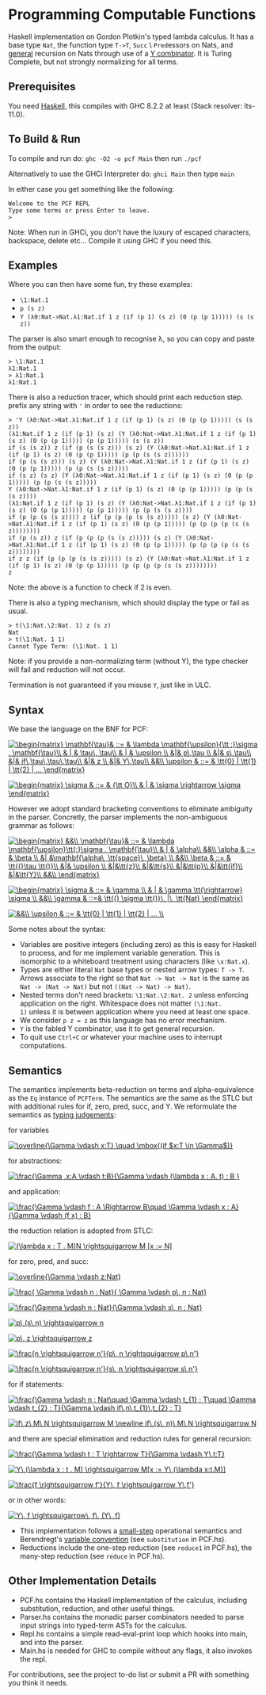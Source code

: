 # Programming Computable Functions
Haskell implementation on Gordon Plotkin's typed lambda calculus. It has a base type `Nat`, the function type `T->T`, `Succ` \\ `Pred`essors on Nats, and [general](https://stackoverflow.com/questions/1712237/how-does-primitive-recursion-differ-from-normal-recursion) recursion on Nats through use of a [Y combinator](https://en.wikipedia.org/wiki/Fixed-point_combinator#Fixed_point_combinators_in_lambda_calculus). It is Turing Complete, but not strongly normalizing for all terms.

## Prerequisites
You need [Haskell](https://www.haskell.org/), this compiles with GHC 8.2.2 at least (Stack resolver: lts-11.0).

## To Build & Run

To compile and run do:
`ghc -O2 -o pcf Main`
then run `./pcf`

Alternatively to use the GHCi Interpreter do:
`ghci Main`
then type `main`

In either case you get something like the following:
```
Welcome to the PCF REPL
Type some terms or press Enter to leave.
>
```

Note: When run in GHCi, you don't have the luxury of escaped characters, backspace, delete etc...
Compile it using GHC if you need this.

## Examples 
Where you can then have some fun, try these examples:
- `\1:Nat.1`
- `p (s z)`
- `Y (λ0:Nat->Nat.λ1:Nat.if 1 z (if (p 1) (s z) (0 (p (p 1))))) (s (s z))`

The parser is also smart enough to recognise λ, so you can copy and paste from the output:
```
> \1:Nat.1
λ1:Nat.1
> λ1:Nat.1
λ1:Nat.1
```

There is also a reduction tracer, which should print each reduction step. prefix any string with `'` in order to see the reductions:
```
> 'Y (λ0:Nat->Nat.λ1:Nat.if 1 z (if (p 1) (s z) (0 (p (p 1))))) (s (s z))
(λ1:Nat.if 1 z (if (p 1) (s z) (Y (λ0:Nat->Nat.λ1:Nat.if 1 z (if (p 1) (s z) (0 (p (p 1))))) (p (p 1))))) (s (s z))
if (s (s z)) z (if (p (s (s z))) (s z) (Y (λ0:Nat->Nat.λ1:Nat.if 1 z (if (p 1) (s z) (0 (p (p 1))))) (p (p (s (s z))))))
if (p (s (s z))) (s z) (Y (λ0:Nat->Nat.λ1:Nat.if 1 z (if (p 1) (s z) (0 (p (p 1))))) (p (p (s (s z)))))
if (s z) (s z) (Y (λ0:Nat->Nat.λ1:Nat.if 1 z (if (p 1) (s z) (0 (p (p 1))))) (p (p (s (s z)))))
Y (λ0:Nat->Nat.λ1:Nat.if 1 z (if (p 1) (s z) (0 (p (p 1))))) (p (p (s (s z))))
(λ1:Nat.if 1 z (if (p 1) (s z) (Y (λ0:Nat->Nat.λ1:Nat.if 1 z (if (p 1) (s z) (0 (p (p 1))))) (p (p 1))))) (p (p (s (s z))))
if (p (p (s (s z)))) z (if (p (p (p (s (s z))))) (s z) (Y (λ0:Nat->Nat.λ1:Nat.if 1 z (if (p 1) (s z) (0 (p (p 1))))) (p (p (p (p (s (s z))))))))
if (p (s z)) z (if (p (p (p (s (s z))))) (s z) (Y (λ0:Nat->Nat.λ1:Nat.if 1 z (if (p 1) (s z) (0 (p (p 1))))) (p (p (p (p (s (s z))))))))
if z z (if (p (p (p (s (s z))))) (s z) (Y (λ0:Nat->Nat.λ1:Nat.if 1 z (if (p 1) (s z) (0 (p (p 1))))) (p (p (p (p (s (s z))))))))
z
```
Note: the above is a function to check if 2 is even.

There is also a typing mechanism, which should display the type or fail as usual.
```
> t(\1:Nat.\2:Nat. 1) z (s z)
Nat
> t(\1:Nat. 1 1)
Cannot Type Term: (\1:Nat. 1 1)
```

Note: if you provide a non-normalizing term (without Y), the type checker will fail and reduction will not occur.

Termination is not guaranteed if you misuse `Y`, just like in ULC.

## Syntax 

We base the language on the BNF for PCF:

<a href="https://www.codecogs.com/eqnedit.php?latex=\begin{matrix}&space;\mathbf{\tau}&&space;::=&space;&&space;\lambda&space;\mathbf{\upsilon}{\tt&space;:}\sigma&space;.&space;\mathbf{\tau}\\&space;&&space;|&space;&&space;\tau\,&space;\tau\\&space;&&space;|&space;&&space;\upsilon&space;\\&space;&|&&space;p\,\tau&space;\\&space;&|&&space;s\,\tau\\&space;&|&&space;if\,\tau\,\tau\,\tau\\&space;&|&&space;z&space;\\&space;&|&&space;Y\,\tau\\&space;&&\\&space;\upsilon&space;&&space;::=&space;&&space;\tt{0}&space;|&space;\tt{1}&space;|&space;\tt{2}&space;|&space;...&space;\end{matrix}" target="_blank"><img src="https://latex.codecogs.com/gif.latex?\begin{matrix}&space;\mathbf{\tau}&&space;::=&space;&&space;\lambda&space;\mathbf{\upsilon}{\tt&space;:}\sigma&space;.&space;\mathbf{\tau}\\&space;&&space;|&space;&&space;\tau\,&space;\tau\\&space;&&space;|&space;&&space;\upsilon&space;\\&space;&|&&space;p\,\tau&space;\\&space;&|&&space;s\,\tau\\&space;&|&&space;if\,\tau\,\tau\,\tau\\&space;&|&&space;z&space;\\&space;&|&&space;Y\,\tau\\&space;&&\\&space;\upsilon&space;&&space;::=&space;&&space;\tt{0}&space;|&space;\tt{1}&space;|&space;\tt{2}&space;|&space;...&space;\end{matrix}" title="\begin{matrix} \mathbf{\tau}& ::= & \lambda \mathbf{\upsilon}{\tt :}\sigma . \mathbf{\tau}\\ & | & \tau\, \tau\\ & | & \upsilon \\ &|& p\,\tau \\ &|& s\,\tau\\ &|& if\,\tau\,\tau\,\tau\\ &|& z \\ &|& Y\,\tau\\ &&\\ \upsilon & ::= & \tt{0} | \tt{1} | \tt{2} | ... \end{matrix}" /></a>

<a href="https://www.codecogs.com/eqnedit.php?latex=\begin{matrix}&space;\sigma&space;&&space;::=&space;&&space;{\tt&space;O}\\&space;&&space;|&space;&&space;\sigma&space;\rightarrow&space;\sigma&space;\end{matrix}" target="_blank"><img src="https://latex.codecogs.com/gif.latex?\begin{matrix}&space;\sigma&space;&&space;::=&space;&&space;{\tt&space;O}\\&space;&&space;|&space;&&space;\sigma&space;\rightarrow&space;\sigma&space;\end{matrix}" title="\begin{matrix} \sigma & ::= & {\tt O}\\ & | & \sigma \rightarrow \sigma \end{matrix}" /></a>

However we adopt standard bracketing conventions to eliminate ambiguity in the parser. Concretly, the parser implements the non-ambiguous grammar as follows:

<a href="https://www.codecogs.com/eqnedit.php?latex=\begin{matrix}&space;&&\\&space;\mathbf{\tau}&&space;::=&space;&&space;\lambda&space;\mathbf{\upsilon}\tt{:}\sigma&space;.&space;\mathbf{\tau}\\&space;&&space;|&space;&&space;\alpha\\&space;&&\\&space;\alpha&space;&&space;::=&space;&&space;\beta&space;\\&space;&|&space;&\mathbf{\alpha\,&space;\tt{space}\,&space;\beta}&space;\\&space;&&\\&space;\beta&space;&&space;::=&space;&&space;\tt{(}\tau&space;\tt{)}\\&space;&|&&space;\upsilon&space;\\&space;&|&\tt{z}\\&space;&|&\tt{s}\\&space;&|&\tt{p}\\&space;&|&\tt{if}\\&space;&|&\tt{Y}\\&space;&&\\&space;\end{matrix}" target="_blank"><img src="https://latex.codecogs.com/gif.latex?\begin{matrix}&space;&&\\&space;\mathbf{\tau}&&space;::=&space;&&space;\lambda&space;\mathbf{\upsilon}\tt{:}\sigma&space;.&space;\mathbf{\tau}\\&space;&&space;|&space;&&space;\alpha\\&space;&&\\&space;\alpha&space;&&space;::=&space;&&space;\beta&space;\\&space;&|&space;&\mathbf{\alpha\,&space;\tt{space}\,&space;\beta}&space;\\&space;&&\\&space;\beta&space;&&space;::=&space;&&space;\tt{(}\tau&space;\tt{)}\\&space;&|&&space;\upsilon&space;\\&space;&|&\tt{z}\\&space;&|&\tt{s}\\&space;&|&\tt{p}\\&space;&|&\tt{if}\\&space;&|&\tt{Y}\\&space;&&\\&space;\end{matrix}" title="\begin{matrix} &&\\ \mathbf{\tau}& ::= & \lambda \mathbf{\upsilon}\tt{:}\sigma . \mathbf{\tau}\\ & | & \alpha\\ &&\\ \alpha & ::= & \beta \\ &| &\mathbf{\alpha\, \tt{space}\, \beta} \\ &&\\ \beta & ::= & \tt{(}\tau \tt{)}\\ &|& \upsilon \\ &|&\tt{z}\\ &|&\tt{s}\\ &|&\tt{p}\\ &|&\tt{if}\\ &|&\tt{Y}\\ &&\\ \end{matrix}" /></a>

<a href="https://www.codecogs.com/eqnedit.php?latex=\begin{matrix}&space;\sigma&space;&&space;::=&space;&&space;\gamma&space;\\&space;&&space;|&space;&&space;\gamma&space;\tt{\rightarrow}&space;\sigma&space;\\&space;&&\\&space;\gamma&space;&&space;::=&&space;\tt{(}&space;\sigma&space;\tt{)}\,&space;|\,&space;\tt{Nat}&space;\end{matrix}" target="_blank"><img src="https://latex.codecogs.com/gif.latex?\begin{matrix}&space;\sigma&space;&&space;::=&space;&&space;\gamma&space;\\&space;&&space;|&space;&&space;\gamma&space;\tt{\rightarrow}&space;\sigma&space;\\&space;&&\\&space;\gamma&space;&&space;::=&&space;\tt{(}&space;\sigma&space;\tt{)}\,&space;|\,&space;\tt{Nat}&space;\end{matrix}" title="\begin{matrix} \sigma & ::= & \gamma \\ & | & \gamma \tt{\rightarrow} \sigma \\ &&\\ \gamma & ::=& \tt{(} \sigma \tt{)}\, |\, \tt{Nat} \end{matrix}" /></a>

<a href="https://www.codecogs.com/eqnedit.php?latex=&&\\&space;\upsilon&space;&&space;::=&space;&&space;\tt{0}&space;|&space;\tt{1}&space;|&space;\tt{2}&space;|&space;...&space;\\" target="_blank"><img src="https://latex.codecogs.com/gif.latex?&&\\&space;\upsilon&space;&&space;::=&space;&&space;\tt{0}&space;|&space;\tt{1}&space;|&space;\tt{2}&space;|&space;...&space;\\" title="&&\\ \upsilon & ::= & \tt{0} | \tt{1} | \tt{2} | ... \\" /></a>

Some notes about the syntax:

- Variables are positive integers (including zero) as this is easy for Haskell to process, and for me implement variable generation. This is isomorphic to a whiteboard treatment using characters (like `\x:Nat.x`).
- Types are either literal `Nat` base types or nested arrow types: `T -> T`. Arrows associate to the right so that `Nat -> Nat -> Nat` is the same as `Nat -> (Nat -> Nat)` but not `((Nat -> Nat) -> Nat)`.
- Nested terms don't need brackets: `\1:Nat.\2:Nat. 2` unless enforcing application on the right. Whitespace does not matter `(\1:Nat.          1)` unless it is between application where you need at least one space.
- We consider `p z = z` as this language has no error mechanism.
- `Y` is the fabled Y combinator, use it to get general recursion. 
- To quit use `Ctrl+C` or whatever your machine uses to interrupt computations.

## Semantics

The semantics implements beta-reduction on terms and alpha-equivalence as the `Eq` instance of `PCFTerm`. The semantics are the same as the STLC but with additional rules for if, zero, pred, succ, and Y. We reformulate the semantics as [typing judgements](https://existentialtype.wordpress.com/2011/03/27/the-holy-trinity/):

for variables

<a href="https://www.codecogs.com/eqnedit.php?latex=\overline{\Gamma&space;\vdash&space;x:T},\quad&space;\mbox{(if&space;$x:T&space;\in&space;\Gamma$)}" target="_blank"><img src="https://latex.codecogs.com/gif.latex?\overline{\Gamma&space;\vdash&space;x:T},\quad&space;\mbox{(if&space;$x:T&space;\in&space;\Gamma$)}" title="\overline{\Gamma \vdash x:T},\quad \mbox{(if $x:T \in \Gamma$)}" /></a>

for abstractions:

<a href="https://www.codecogs.com/eqnedit.php?latex=\frac{\Gamma&space;,x:A&space;\vdash&space;t:B}{\Gamma&space;\vdash&space;(\lambda&space;x&space;:&space;A.&space;t)&space;:&space;B&space;}" target="_blank"><img src="https://latex.codecogs.com/gif.latex?\frac{\Gamma&space;,x:A&space;\vdash&space;t:B}{\Gamma&space;\vdash&space;(\lambda&space;x&space;:&space;A.&space;t)&space;:&space;B&space;}" title="\frac{\Gamma ,x:A \vdash t:B}{\Gamma \vdash (\lambda x : A. t) : B }" /></a>

and application:

<a href="https://www.codecogs.com/eqnedit.php?latex=\frac{\Gamma&space;\vdash&space;f&space;:&space;A&space;\Rightarrow&space;B\quad&space;\Gamma&space;\vdash&space;x&space;:&space;A}{\Gamma&space;\vdash&space;(f&space;x)&space;:&space;B}" target="_blank"><img src="https://latex.codecogs.com/gif.latex?\frac{\Gamma&space;\vdash&space;f&space;:&space;A&space;\Rightarrow&space;B\quad&space;\Gamma&space;\vdash&space;x&space;:&space;A}{\Gamma&space;\vdash&space;(f&space;x)&space;:&space;B}" title="\frac{\Gamma \vdash f : A \Rightarrow B\quad \Gamma \vdash x : A}{\Gamma \vdash (f x) : B}" /></a>

the reduction relation is adopted from STLC:

<a href="https://www.codecogs.com/eqnedit.php?latex=(\lambda&space;x&space;:&space;T&space;.&space;M)N&space;\rightsquigarrow&space;M&space;[x&space;:=&space;N]" target="_blank"><img src="https://latex.codecogs.com/gif.latex?(\lambda&space;x&space;:&space;T&space;.&space;M)N&space;\rightsquigarrow&space;M&space;[x&space;:=&space;N]" title="(\lambda x : T . M)N \rightsquigarrow M [x := N]" /></a>

for zero, pred, and succ:

<a href="https://www.codecogs.com/eqnedit.php?latex=\overline{\Gamma&space;\vdash&space;z:Nat}" target="_blank"><img src="https://latex.codecogs.com/gif.latex?\overline{\Gamma&space;\vdash&space;z:Nat}" title="\overline{\Gamma \vdash z:Nat}" /></a>

<a href="https://www.codecogs.com/eqnedit.php?latex=\frac{&space;\Gamma&space;\vdash&space;n&space;:&space;Nat}{&space;\Gamma&space;\vdash&space;p\,&space;n&space;:&space;Nat}" target="_blank"><img src="https://latex.codecogs.com/gif.latex?\frac{&space;\Gamma&space;\vdash&space;n&space;:&space;Nat}{&space;\Gamma&space;\vdash&space;p\,&space;n&space;:&space;Nat}" title="\frac{ \Gamma \vdash n : Nat}{ \Gamma \vdash p\, n : Nat}" /></a>

<a href="https://www.codecogs.com/eqnedit.php?latex=\frac{\Gamma&space;\vdash&space;n&space;:&space;Nat}{\Gamma&space;\vdash&space;s\,&space;n&space;:&space;Nat}" target="_blank"><img src="https://latex.codecogs.com/gif.latex?\frac{\Gamma&space;\vdash&space;n&space;:&space;Nat}{\Gamma&space;\vdash&space;s\,&space;n&space;:&space;Nat}" title="\frac{\Gamma \vdash n : Nat}{\Gamma \vdash s\, n : Nat}" /></a>

<a href="https://www.codecogs.com/eqnedit.php?latex=p\,(s\,n)&space;\rightsquigarrow&space;n" target="_blank"><img src="https://latex.codecogs.com/gif.latex?p\,(s\,n)&space;\rightsquigarrow&space;n" title="p\,(s\,n) \rightsquigarrow n" /></a>

<a href="https://www.codecogs.com/eqnedit.php?latex=p\,&space;z&space;\rightsquigarrow&space;z" target="_blank"><img src="https://latex.codecogs.com/gif.latex?p\,&space;z&space;\rightsquigarrow&space;z" title="p\, z \rightsquigarrow z" /></a>

<a href="https://www.codecogs.com/eqnedit.php?latex=\frac{n&space;\rightsquigarrow&space;n'}{p\,&space;n&space;\rightsquigarrow&space;p\,n'}" target="_blank"><img src="https://latex.codecogs.com/gif.latex?\frac{n&space;\rightsquigarrow&space;n'}{p\,&space;n&space;\rightsquigarrow&space;p\,n'}" title="\frac{n \rightsquigarrow n'}{p\, n \rightsquigarrow p\,n'}" /></a>

<a href="https://www.codecogs.com/eqnedit.php?latex=\frac{n&space;\rightsquigarrow&space;n'}{s\,&space;n&space;\rightsquigarrow&space;s\,n'}" target="_blank"><img src="https://latex.codecogs.com/gif.latex?\frac{n&space;\rightsquigarrow&space;n'}{s\,&space;n&space;\rightsquigarrow&space;s\,n'}" title="\frac{n \rightsquigarrow n'}{s\, n \rightsquigarrow s\,n'}" /></a>

for if statements:

<a href="https://www.codecogs.com/eqnedit.php?latex=\frac{\Gamma&space;\vdash&space;n&space;:&space;Nat\quad&space;\Gamma&space;\vdash&space;t_{1}&space;:&space;T\quad&space;\Gamma&space;\vdash&space;t_{2}&space;:&space;T}{\Gamma&space;\vdash&space;if\,n\,t_{1}\,t_{2}&space;:&space;T}" target="_blank"><img src="https://latex.codecogs.com/gif.latex?\frac{\Gamma&space;\vdash&space;n&space;:&space;Nat\quad&space;\Gamma&space;\vdash&space;t_{1}&space;:&space;T\quad&space;\Gamma&space;\vdash&space;t_{2}&space;:&space;T}{\Gamma&space;\vdash&space;if\,n\,t_{1}\,t_{2}&space;:&space;T}" title="\frac{\Gamma \vdash n : Nat\quad \Gamma \vdash t_{1} : T\quad \Gamma \vdash t_{2} : T}{\Gamma \vdash if\,n\,t_{1}\,t_{2} : T}" /></a>

<a href="https://www.codecogs.com/eqnedit.php?latex=if\,z\,M\,N&space;\rightsquigarrow&space;M&space;\newline&space;if\,(s\,&space;n)\,M\,N&space;\rightsquigarrow&space;N" target="_blank"><img src="https://latex.codecogs.com/gif.latex?if\,z\,M\,N&space;\rightsquigarrow&space;M&space;\newline&space;if\,(s\,&space;n)\,M\,N&space;\rightsquigarrow&space;N" title="if\,z\,M\,N \rightsquigarrow M \newline if\,(s\, n)\,M\,N \rightsquigarrow N" /></a>

and there are special elimination and reduction rules for general recursion:

<a href="https://www.codecogs.com/eqnedit.php?latex=\frac{\Gamma&space;\vdash&space;t&space;:&space;T&space;\rightarrow&space;T}{\Gamma&space;\vdash&space;Y\,t:T}" target="_blank"><img src="https://latex.codecogs.com/gif.latex?\frac{\Gamma&space;\vdash&space;t&space;:&space;T&space;\rightarrow&space;T}{\Gamma&space;\vdash&space;Y\,t:T}" title="\frac{\Gamma \vdash t : T \rightarrow T}{\Gamma \vdash Y\,t:T}" /></a>

<a href="https://www.codecogs.com/eqnedit.php?latex=Y\,(\lambda&space;x&space;:&space;t&space;.&space;M)&space;\rightsquigarrow&space;M[x&space;:=&space;Y\,(\lambda&space;x:t.M)]" target="_blank"><img src="https://latex.codecogs.com/gif.latex?Y\,(\lambda&space;x&space;:&space;t&space;.&space;M)&space;\rightsquigarrow&space;M[x&space;:=&space;Y\,(\lambda&space;x:t.M)]" title="Y\,(\lambda x : t . M) \rightsquigarrow M[x := Y\,(\lambda x:t.M)]" /></a>

<a href="https://www.codecogs.com/eqnedit.php?latex=\frac{f&space;\rightsquigarrow&space;f'}{Y\,&space;f&space;\rightsquigarrow&space;Y\,f'}" target="_blank"><img src="https://latex.codecogs.com/gif.latex?\frac{f&space;\rightsquigarrow&space;f'}{Y\,&space;f&space;\rightsquigarrow&space;Y\,f'}" title="\frac{f \rightsquigarrow f'}{Y\, f \rightsquigarrow Y\,f'}" /></a>

or in other words:

<a href="https://www.codecogs.com/eqnedit.php?latex=Y\,&space;f&space;\rightsquigarrow\,&space;f\,&space;(Y\,&space;f)" target="_blank"><img src="https://latex.codecogs.com/gif.latex?Y\,&space;f&space;\rightsquigarrow\,&space;f\,&space;(Y\,&space;f)" title="Y\, f \rightsquigarrow\, f\, (Y\, f)" /></a>

- This implementation follows a [small-step](https://cs.stackexchange.com/questions/43294/difference-between-small-and-big-step-operational-semantics) operational semantics and Berendregt's [variable convention](https://cs.stackexchange.com/questions/69323/barendregts-variable-convention-what-does-it-mean) (see `substitution` in PCF.hs). 
- Reductions include the one-step reduction (see `reduce1` in PCF.hs), the many-step reduction (see `reduce` in PCF.hs). 

## Other Implementation Details
- PCF.hs contains the Haskell implementation of the calculus, including substitution, reduction, and other useful things.
- Parser.hs contains the monadic parser combinators needed to parse input strings into typed-term ASTs for the calculus.
- Repl.hs contains a simple read-eval-print loop which hooks into main, and into the parser.
- Main.hs is needed for GHC to compile without any flags, it also invokes the repl.

For contributions, see the project to-do list or submit a PR with something you think it needs.



